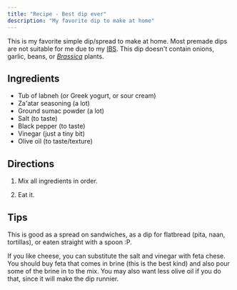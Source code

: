 ```yaml
---
title: "Recipe - Best dip ever"
description: "My favorite dip to make at home"
---
```


This is my favorite simple dip/spread to make at home. Most premade dips are not suitable for me due to my [IBS](https://en.wikipedia.org/wiki/Irritable_bowel_syndrome). This dip doesn't contain onions, garlic, beans, or [_Brassica_](https://en.wikipedia.org/wiki/Brassica) plants.

## Ingredients

- Tub of labneh (or Greek yogurt, or sour cream)
- Za'atar seasoning (a lot)
- Ground sumac powder (a lot)
- Salt (to taste)
- Black pepper (to taste)
- Vinegar (just a tiny bit)
- Olive oil (to taste/texture)

## Directions

1. Mix all ingredients in order.

2. Eat it.

## Tips

This is good as a spread on sandwiches, as a dip for flatbread (pita, naan, tortillas), or eaten straight with a spoon :P.

If you like cheese, you can substitute the salt and vinegar with feta chese. You should buy feta that comes in brine (this is the best kind) and also pour some of the brine in to the mix. You may also want less olive oil if you do that, since it will make the dip runnier.
